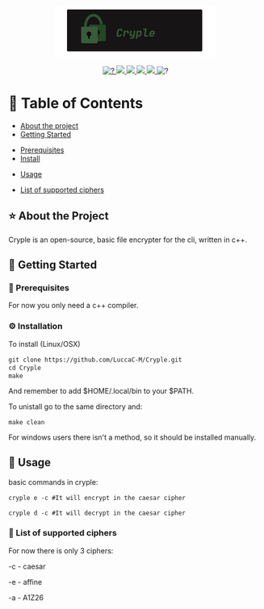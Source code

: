 <p align="center">
 <img src=https://raw.githubusercontent.com/LuccaC-M/LuccaC-M/master/img/Cryple.png alt="Banner"/>
</p>
<p align="center"> 
<a href="https://www.gnu.org/licenses/gpl-3.0.en.html" target="_blank" rel="noreferrer"> 
<img src="https://img.shields.io/badge/License-GPL3.0-AF2326?labelColor=C3272B&logo=gnu&style=for-the-badge" alt="?"/> 
</a> 
<a href="https://github.com/LuccaC-M/Cryple/graphs/contributors">
<img src="https://img.shields.io/github/contributors/LuccaC-M/Cryple.svg?color=5b5b5b&labelColor=444444&style=for-the-badge"/>
</a>
<a href="https://github.com/LuccaC-M/Cryple/stargazers">
 <img src="https://img.shields.io/github/stars/LuccaC-M/Cryple.svg?color=f1c232&labelColor=d7ac29&style=for-the-badge"/>
</a>
<a href="https://github.com/LuccaC-M/Cryple/network/members">
 <img src="https://img.shields.io/github/forks/LuccaC-M/Cryple.svg?color=52a92c&labelColor=38761d&style=for-the-badge"/>
</a>
<a href="https://github.com/LuccaC-M/Cryple/issues">
 <img src="https://img.shields.io/github/issues/LuccaC-M/Cryple.svg?color=e69138&labelColor=c77d2f&style=for-the-badge"/>
</a>
<a> 
<img src="https://img.shields.io/badge/Made%20With-C%2B%2B-00285A?labelColor=003371&logo=cplusplus&style=for-the-badge" alt="?" width="170" height="30"/> 
</a> 
</p>

# :book: Table of Contents

- [About the project](#star-about-the-project)
- [Getting Started](#gear-installation)
 + [Prerequisites](#pencil-prerequisites)
 + [Install](#gear-installation)
- [Usage](#eyes-usage)
 + [List of supported ciphers](#page_facing_up-list-of-supported-ciphers)
## :star: About the Project 

Cryple is an open-source, basic file encrypter for the cli, written in c++.

## :toolbox: Getting Started

### :pencil: Prerequisites

For now you only need a c++ compiler.

### :gear: Installation
To install (Linux/OSX)
```
git clone https://github.com/LuccaC-M/Cryple.git
cd Cryple
make
```
And remember to add $HOME/.local/bin to your $PATH.

To unistall go to the same directory and:
```
make clean
```
For windows users there isn't a method, so it should be installed manually.

## :eyes: Usage

basic commands in cryple:
```
cryple e -c #It will encrypt in the caesar cipher
```
```
cryple d -c #It will decrypt in the caesar cipher
```

### :page_facing_up: List of supported ciphers

For now there is only 3 ciphers:

-c - caesar

-e - affine

-a - A1Z26




